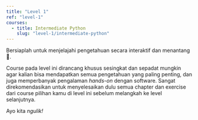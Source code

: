 ```yaml
---
title: "Level 1"
ref: "level-1"
courses:
  - title: Intermediate Python
    slug: "level-1/intermediate-python"
---
```


Bersiaplah untuk menjelajahi pengetahuan secara interaktif dan menantang 🚀.

Course pada level ini dirancang khusus sesingkat dan sepadat mungkin agar kalian bisa mendapatkan semua pengetahuan yang paling penting, dan juga memperbanyak pengalaman _hands-on_ dengan software. Sangat direkomendasikan untuk menyelesaikan dulu semua chapter dan exercise dari course pilihan kamu di level ini sebelum melangkah ke level selanjutnya.

Ayo kita _ngulik!_
